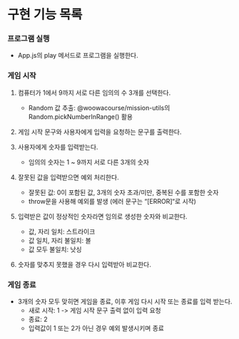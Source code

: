 # 구현 기능 목록

### 프로그램 실행
* App.js의 play 메서드로 프로그램을 실행한다.

### 게임 시작

1. 컴퓨터가 1에서 9까지 서로 다른 임의의 수 3개를 선택한다.
    * Random 값 추출: @woowacourse/mission-utils의 Random.pickNumberInRange() 활용

2. 게임 시작 문구와 사용자에게 입력을 요청하는 문구를 출력한다.

3. 사용자에게 숫자를 입력받는다.
    * 임의의 숫자는 1 ~ 9까지 서로 다른 3개의 숫자

4. 잘못된 값을 입력받으면 예외 처리한다.
    * 잘못된 값: 0이 포함된 값, 3개의 숫자 초과/미만, 중복된 수를 포함한 숫자
    * throw문을 사용해 예외를 발생 (에러 문구는 “[ERROR]“로 시작)

3. 입력받은 값이 정상적인 숫자라면 임의로 생성한 숫자와 비교한다.
    * 값, 자리 일치: 스트라이크
    * 값 일치, 자리 불일치: 볼
    * 값 모두 불일치: 낫싱

4. 숫자를 맞추지 못했을 경우 다시 입력받아 비교한다.

### 게임 종료

* 3개의 숫자 모두 맞히면 게임을 종료, 이후 게임 다시 시작 또는 종료를 입력 받는다.
  * 새로 시작: 1 -> 게임 시작 문구 출력 없이 입력 요청
  * 종료: 2
  * 입력값이 1 또는 2가 아닌 경우 예외 발생시키며 종료
